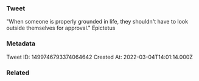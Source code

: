### Tweet
"When someone is properly grounded in life, they shouldn't have to look outside themselves for approval." Epictetus

### Metadata
Tweet ID: 1499746793374064642
Created At: 2022-03-04T14:01:14.000Z

### Related

